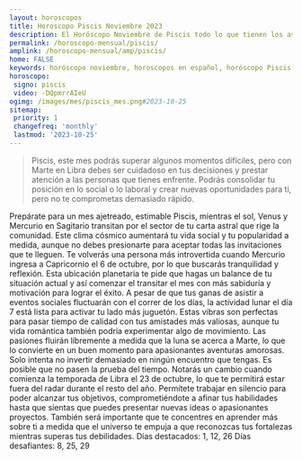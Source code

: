 ```yaml
---
layout: horoscopos
title: Horoscopo Piscis Noviembre 2023
description: El Horóscopo Noviembre de Piscis todo lo que tienen los astros preparados para este mes, amor, trabajo, familia. Todo sobre astrologia, tarot, predicciones. Horoscopo gratis en español, predicciones y astrología.
permalink: /horoscopo-mensual/piscis/
amplink: /horoscopo-mensual/amp/piscis/
home: FALSE
keywords: horóscopo noviembre, horoscopos en español, horóscopo Piscis noviembre , horóscopo esperanza gracia, horoscop, horóscopos gratis, horoscopo Piscis, Tarot, Astrologia, Zodíaco, Piscis, horoscopo gratis, horoscopo del mes 
horoscopo:
 signo: piscis
 video: -DQpmrrAIeU
ogimg: /images/mes/piscis_mes.png#2023-10-25
sitemap:
 priority: 1
 changefreq: 'monthly'
 lastmod: '2023-10-25'
---
```



 > Piscis, este mes podrás superar algunos momentos difíciles, pero con Marte en Libra debes ser cuidadoso en tus decisiones y prestar atención a las personas que tienes enfrente. Podrás consolidar tu posición en lo social o lo laboral y crear nuevas oportunidades para ti, pero no te comprometas demasiado rápido.



Prepárate para un mes ajetreado, estimable Piscis, mientras el sol, Venus y Mercurio en Sagitario transitan por el sector de tu carta astral que rige la comunidad. Este clima cósmico aumentará tu vida social y tu popularidad a medida, aunque no debes presionarte para aceptar todas las invitaciones que te lleguen. Te volverás una persona más introvertida cuando Mercurio ingresa a Capricornio el 6 de octubre, por lo que buscarás tranquilidad y reflexión. Esta ubicación planetaria te pide que hagas un balance de tu situación actual y así comenzar el transitar el mes con más sabiduría y motivación para lograr el éxito.
A pesar de que tus ganas de asistir a eventos sociales fluctuarán con el correr de los días, la actividad lunar el día 7 está lista para activar tu lado más juguetón. Estas vibras son perfectas para pasar tiempo de calidad con tus amistades más valiosas, aunque tu vida romántica también podría experimentar algo de movimiento. Las pasiones fluirán libremente a medida que la luna se acerca a Marte, lo que lo convierte en un buen momento para apasionantes aventuras amorosas. Solo intenta no invertir demasiado en ningún encuentro que tengas. Es posible que no pasen la prueba del tiempo.
Notarás un cambio cuando comienza la temporada de Libra el 23 de octubre, lo que te permitirá estar fuera del radar durante el resto del año. Permítete trabajar en silencio para poder alcanzar tus objetivos, comprometiéndote a afinar tus habilidades hasta que sientas que puedes presentar nuevas ideas o apasionantes proyectos. También será importante que te concentres en aprender más sobre ti a medida que el universo te empuja a que reconozcas tus fortalezas mientras superas tus debilidades.
Días destacados: 1, 12, 26
Días desafiantes: 8, 25, 29
